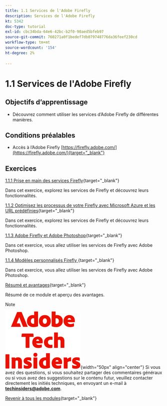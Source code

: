 ```yaml
---
title: 1.1 Services de l'Adobe Firefly
description: Services de l'Adobe Firefly
kt: 5342
doc-type: tutorial
exl-id: cbc34bda-64e6-42bc-b2f0-90aed5bfeb97
source-git-commit: 760271a0f1bedef7db079748776da36feef230cd
workflow-type: tm+mt
source-wordcount: '154'
ht-degree: 2%

---
```


# 1.1 Services de l&#39;Adobe Firefly

## Objectifs d’apprentissage

- Découvrez comment utiliser les services d’Adobe Firefly de différentes manières.

## Conditions préalables

- Accès à l’Adobe Firefly [https://firefly.adobe.com/](https://firefly.adobe.com/){target="_blank"}

## Exercices

[1.1.1 Prise en main des services Firefly](./ex1.md){target="_blank"}

Dans cet exercice, explorez les services de Firefly et découvrez leurs fonctionnalités.

[1.1.2 Optimisez les processus de votre Firefly avec Microsoft Azure et les URL prédéfinies](./ex2.md){target="_blank"}

Dans cet exercice, explorez les services de Firefly et découvrez leurs fonctionnalités.

[1.1.3 Adobe Firefly et Adobe Photoshop](./ex3.md){target="_blank"}

Dans cet exercice, vous allez utiliser les services de Firefly avec Adobe Photoshop.

[1.1.4 Modèles personnalisés Firefly ](./ex4.md){target="_blank"}

Dans cet exercice, vous allez utiliser les services de Firefly avec Adobe Photoshop.

[Résumé et avantages](./summary.md){target="_blank"}

Résumé de ce module et aperçu des avantages.

>[!NOTE]
>
>![Insiders de la technologie ](./../../../assets/images/techinsiders.png){width="50px" align="center"}
>Si vous avez des questions, si vous souhaitez partager des commentaires généraux ou si vous avez des suggestions sur le contenu futur, veuillez contacter directement les initiés techniques, en envoyant un e-mail à **techinsiders@adobe.com**.

[Revenir à tous les modules](../../../overview.md){target="_blank"}
